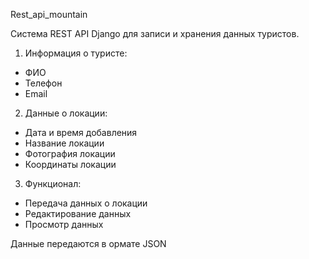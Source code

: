 Rest_api_mountain

Система REST API Django для записи и хранения данных туристов.

1. Информация о туристе:
- ФИО
- Телефон
- Email

2. Данные о локации:
- Дата и время добавления
- Название локации
- Фотография локации
- Координаты локации

3. Функционал:
- Передача данных о локации
- Редактирование данных
- Просмотр данных


Данные передаются в ормате JSON
